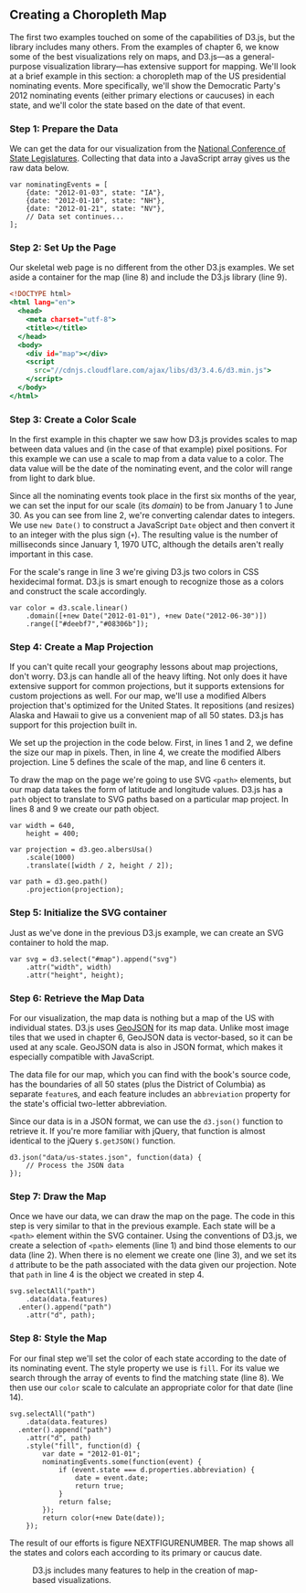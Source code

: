 ## Creating a Choropleth Map

The first two examples touched on some of the capabilities of <span class="smcp">D3</span>.js, but the library includes many others. From the examples of chapter 6, we know some of the best visualizations rely on maps, and <span class="smcp">D3</span>.js—as a general-purpose visualization library—has extensive support for mapping. We'll look at a brief example in this section: a choropleth map of the <span class="smcp">US</span> presidential nominating events. More specifically, we'll show the Democratic Party's 2012 nominating events (either primary elections or caucuses) in each state, and we'll color the state based on the date of that event.

### Step 1: Prepare the Data

We can get the data for our visualization from the [National Conference of State Legislatures](http://www.ncsl.org/research/elections-and-campaigns/2012-presidential-primary-calendar.aspx). Collecting that data into a JavaScript array gives us the raw data below.

``` {.javascript .numberLines}
var nominatingEvents = [
    {date: "2012-01-03", state: "IA"},
    {date: "2012-01-10", state: "NH"},
    {date: "2012-01-21", state: "NV"},
    // Data set continues...
];
```

### Step 2: Set Up the Page

Our skeletal web page is no different from the other <span class="smcp">D3</span>.js examples. We set aside a container for the map (line 8) and include the <span class="smcp">D3</span>.js library (line 9).

``` {.html .numberLines .line-8 .line-9}
<!DOCTYPE html>
<html lang="en">
  <head>
    <meta charset="utf-8">
    <title></title>
  </head>
  <body>
    <div id="map"></div>
    <script 
      src="//cdnjs.cloudflare.com/ajax/libs/d3/3.4.6/d3.min.js">
    </script>
  </body>
</html>
```

### Step 3: Create a Color Scale

In the first example in this chapter we saw how <span class="smcp">D3</span>.js provides scales to map between data values and (in the case of that example) pixel positions. For this example we can use a scale to map from a data value to a color. The data value will be the date of the nominating event, and the color will range from light to dark blue.

Since all the nominating events took place in the first six months of the year, we can set the input for our scale (its _domain_) to be from January 1 to June 30. As you can see from line 2, we're converting calendar dates to integers. We use `new Date()` to construct a JavaScript `Date` object and then convert it to an integer with the plus sign (`+`). The resulting value is the number of milliseconds since January 1, 1970 <span class="smcp">UTC</span>, although the details aren't really important in this case.

For the scale's range in line 3 we're giving <span class="smcp">D3</span>.js two colors in <span class="smcp">CSS</span> hexidecimal format. <span class="lgcp">D3</span>.js is smart enough to recognize those as a colors and construct the scale accordingly.

``` {.javascript .numberLines}
var color = d3.scale.linear()
    .domain([+new Date("2012-01-01"), +new Date("2012-06-30")])
    .range(["#deebf7","#08306b"]);
```

### Step 4: Create a Map Projection

If you can't quite recall your geography lessons about map projections, don't worry. <span class="lgcp">D3</span>.js can handle all of the heavy lifting. Not only does it have extensive support for common projections, but it supports extensions for custom projections as well. For our map, we'll use a modified Albers projection that's optimized for the United States. It repositions (and resizes) Alaska and Hawaii to give us a convenient map of all 50 states. <span class="lgcp">D3</span>.js has support for this projection built in.

We set up the projection in the code below. First, in lines 1 and 2, we define the size our map in pixels. Then, in line 4, we create the modified Albers projection. Line 5 defines the scale of the map, and line 6 centers it.

To draw the map on the page we're going to use <span class="smcp">SVG</span> `<path>` elements, but our map data takes the form of latitude and longitude values. <span class="lgcp">D3</span>.js has a `path` object to translate to <span class="smcp">SVG</span> paths based on a particular map project. In lines 8 and 9 we create our path object.


``` {.javascript .numberLines}
var width = 640,
    height = 400;

var projection = d3.geo.albersUsa()
    .scale(1000)
    .translate([width / 2, height / 2]);

var path = d3.geo.path()
    .projection(projection);
```

### Step 5: Initialize the SVG container

Just as we've done in the previous <span class="smcp">D3</span>.js example, we can create an <span class="smcp">SVG</span> container to hold the map.

``` {.javascript .numberLines}
var svg = d3.select("#map").append("svg")
    .attr("width", width)
    .attr("height", height);
```

### Step 6: Retrieve the Map Data

For our visualization, the map data is nothing but a map of the <span class="smcp">US</span> with individual states. <span class="lgcp">D3</span>.js uses [<span class="smcp">G</span>eo<span class="smcp">JSON</span>](http://geojson.org) for its map data. Unlike most image tiles that we used in chapter 6, <span class="smcp">G</span>eo<span class="smcp">JSON</span> data is vector-based, so it can be used at any scale. <span class="lgcp">G</span>eo<span class="smcp">JSON</span> data is also in <span class="smcp">JSON</span> format, which makes it especially compatible with JavaScript.

The data file for our map, which you can find with the book's source code, has the boundaries of all 50 states (plus the District of Columbia) as separate `feature`s, and each feature includes an `abbreviation` property for the state's official two-letter abbreviation.

Since our data is in a <span class="smcp">JSON</span> format, we can use the `d3.json()` function to retrieve it. If you're more familiar with jQuery, that function is almost identical to the jQuery `$.getJSON()` function.


``` {.javascript .numberLines}
d3.json("data/us-states.json", function(data) {
    // Process the JSON data
});
```

### Step 7: Draw the Map

Once we have our data, we can draw the map on the page. The code in this step is very similar to that in the previous example. Each state will be a `<path>` element within the <span class="smcp">SVG</span> container. Using the conventions of <span class="smcp">D3</span>.js, we create a selection of `<path>` elements (line 1) and bind those elements to our data (line 2). When there is no element we create one (line 3), and we set its `d` attribute to be the path associated with the data given our projection. Note that `path` in line 4 is the object we created in step 4.

``` {.javascript .numberLines}
svg.selectAll("path")
    .data(data.features)
  .enter().append("path")
    .attr("d", path);
```

### Step 8: Style the Map

For our final step we'll set the color of each state according to the date of its nominating event. The style property we use is `fill`. For its value we search through the array of events to find the matching state (line 8). We then use our `color` scale to calculate an appropriate color for that date (line 14).

``` {.javascript .numberLines}
svg.selectAll("path")
    .data(data.features)
  .enter().append("path")
    .attr("d", path)
    .style("fill", function(d) {
        var date = "2012-01-01";
        nominatingEvents.some(function(event) {
            if (event.state === d.properties.abbreviation) {
                date = event.date;
                return true;
            }
            return false;
        });
        return color(+new Date(date));
    });
```

The result of our efforts is figure NEXTFIGURENUMBER. The map shows all the states and colors each according to its primary or caucus date.

<figure>
<div id='map1'></div>
<figcaption><span class="lgcp">D3</span>.js includes many features to help in the creation of map-based visualizations.</figcaption>
</figure>


<script>
;(function(){

    draw = function() {

		var nominatingEvents = [
		    {date: "2012-01-03", state: "IA"},
		    {date: "2012-01-10", state: "NH"},
		    {date: "2012-01-21", state: "NV"},
		    {date: "2012-01-28", state: "SC"},
		    {date: "2012-02-07", state: "MO"},
		    {date: "2012-02-26", state: "ME"},
		    {date: "2012-03-06", state: "CO"},
		    {date: "2012-03-06", state: "GA"},
		    {date: "2012-03-06", state: "MA"},
		    {date: "2012-03-06", state: "MN"},
		    {date: "2012-03-06", state: "OH"},
		    {date: "2012-03-06", state: "OK"},
		    {date: "2012-03-06", state: "TN"},
		    {date: "2012-03-06", state: "VT"},
		    {date: "2012-03-06", state: "VA"},
		    {date: "2012-03-07", state: "HI"},
		    {date: "2012-03-13", state: "AL"},
		    {date: "2012-03-13", state: "MS"},
		    {date: "2012-03-13", state: "UT"},
		    {date: "2012-03-20", state: "IL"},
		    {date: "2012-03-24", state: "LA"},
		    {date: "2012-03-31", state: "AZ"},
		    {date: "2012-04-03", state: "DC"},
		    {date: "2012-04-03", state: "MD"},
		    {date: "2012-04-03", state: "TX"},
		    {date: "2012-04-03", state: "WI"},
		    {date: "2012-04-09", state: "AK"},
		    {date: "2012-04-14", state: "ID"},
		    {date: "2012-04-14", state: "KS"},
		    {date: "2012-04-14", state: "NE"},
		    {date: "2012-04-14", state: "WY"},
		    {date: "2012-04-15", state: "WA"},
		    {date: "2012-04-24", state: "CT"},
		    {date: "2012-04-24", state: "DE"},
		    {date: "2012-04-24", state: "NY"},
		    {date: "2012-04-24", state: "PA"},
		    {date: "2012-04-24", state: "RI"},
		    {date: "2012-05-05", state: "FL"},
		    {date: "2012-05-05", state: "MI"},
		    {date: "2012-05-08", state: "IN"},
		    {date: "2012-05-08", state: "NC"},
		    {date: "2012-05-08", state: "WV"},
		    {date: "2012-05-15", state: "OR"},
		    {date: "2012-05-22", state: "AR"},
		    {date: "2012-05-22", state: "KY"},
		    {date: "2012-06-05", state: "CA"},
		    {date: "2012-06-05", state: "MO"},
		    {date: "2012-06-05", state: "NJ"},
		    {date: "2012-06-05", state: "NM"},
		    {date: "2012-06-05", state: "ND"},
		    {date: "2012-06-05", state: "SD"}
		];

		var width = 630,
		    height = 394;

		var color = d3.scale.linear()
		    .domain([+new Date("2012-01-01"), +new Date("2012-06-30")])
		    .range(["#deebf7","#08306b"]);

		var projection = d3.geo.albersUsa()
		    .scale(829)
		    .translate([width / 2, height / 2]);

		var path = d3.geo.path()
		    .projection(projection);

		var svg = d3.select("#map1").append("svg")
		    .attr("width", width)
		    .attr("height", height);

		d3.json("data/us-states.json", function(us) {
		    svg.selectAll("path")
		        .data(us.features)
		      .enter().append("path")
		        .attr("d", path)
		        .style("fill", function(d) {
		            var date = "2012-01-03";
		            nominatingEvents.some(function(event) {
		                if (event.state === d.properties.abbreviation) {
		                    date = event.date;
		                    return true;
		                }
		                return false;
		            });
		            return color(+new Date(date));
		        });
		});
    };

    if (typeof contentLoaded != "undefined") {
        contentLoaded.done(draw);
    } else {
        window.addEventListener('load', draw);
    }

}());
</script>

